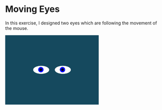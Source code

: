 # Moving Eyes

In this exercise, I designed two eyes which are following the movement of the mouse. 

<img src= "eyesExercise.jpeg" width='300'/>
